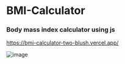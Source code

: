 # BMI-Calculator

<h3>Body mass index calculator using js</h3>

<a>https://bmi-calculator-two-blush.vercel.app/</a>

![image](https://github.com/pedro-henrique-br/BMI-Calculator/assets/71238431/0c12f49e-1087-4b77-ad20-01e93bbcd285)
